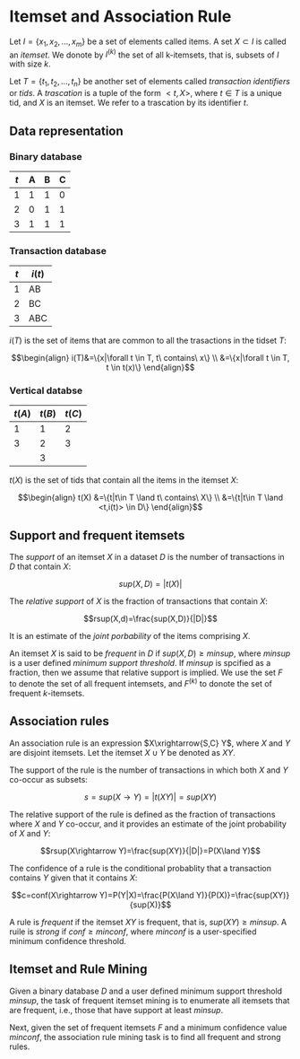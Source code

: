 # Itemset and Association Rule
Let $I=\{x_1,x_2,...,x_m\}$ be a set of elements called items. A set $X\subset I$ is called an *itemset*. We donote by $I^{(k)}$ the set of all k-itemsets, that is, subsets of $I$ with size $k$.

Let $T=\{t_1,t_2,...,t_n\}$ be another set of elements called *transaction identifiers* or *tids*. A *trascation* is a tuple of the form $<t, X>$, where $t\in T$ is a unique tid, and $X$ is an itemset. We refer to a trascation by its identifier $t$.

## Data representation
### Binary database
$t$ | A | B | C
--- | --- | --- | ---
1 | 1 | 1 | 0
2 | 0 | 1 | 1
3 | 1 | 1 | 1

### Transaction database
$t$ | $i(t)$
--- | ---
1 | AB
2 | BC
3 | ABC

$i(T)$ is the set of items that are common to all the trasactions in the tidset $T$:

$$\begin{align}
i(T)&=\{x|\forall t \in T, t\ contains\ x\} \\
&=\{x|\forall t \in T, t \in t(x)\}
\end{align}$$

### Vertical databse
$t(A)$ | $t(B)$ | $t(C)$
--- | --- | ---
 | 1 | 1 | 2
 | 3 | 2 | 3
 |   | 3 | 

$t(X)$ is the set of tids that contain all the items in the itemset $X$:

$$\begin{align}
t(X) &=\{t|t\in T \land t\ contains\ X\} \\
&=\{t|t\in T \land <t,i(t)> \in D\}
\end{align}$$

## Support and frequent itemsets
The *support* of an itemset $X$ in a dataset $D$ is the number of transactions in $D$ that contain $X$:

$$sup(X,D)=|t(X)|$$

The *relative support* of $X$ is the fraction of transactions that contain $X$:

$$rsup(X,d)=\frac{sup(X,D)}{|D|}$$

It is an estimate of the *joint porbability* of the items comprising $X$.

An itemset $X$ is said to be *frequent* in $D$ if $sup(X,D)\ge minsup$, where *minsup* is a user defined *minimum support threshold*. If *minsup* is spcified as a fraction, then we assume that relative support is implied. We use the set $F$ to denote the set of all frequent intemsets, and $F^{(k)}$ to donote the set of frequent $k$-itemsets.

## Association rules
An association rule is an expression $X\xrightarrow{S,C} Y$, where $X$ and $Y$ are disjoint itemsets. Let the itemset $X\cup Y$ be denoted as $XY$.

The support of the rule is the number of transactions in which both $X$ and $Y$ co-occur as subsets:

$$s=sup(X\rightarrow Y)=|t(XY)|=sup(XY)$$

The relative support of the rule is defined as the fraction of transactions where $X$ and $Y$ co-occur, and it provides an estimate of the joint probability of $X$ and $Y$:

$$rsup(X\rightarrow Y)=\frac{sup(XY)}{|D|}=P(X\land Y)$$

The confidence of a rule is the conditional probablity that a transaction contains $Y$ given that it contains $X$:

$$c=conf(X\rightarrow Y)=P(Y|X)=\frac{P(X\land Y)}{P(X)}=\frac{sup(XY)}{sup(X)}$$

A rule is *frequent* if the itemset $XY$ is frequent, that is, $sup(XY)\ge minsup$. A ruile is *strong* if $conf\ge minconf$, where $minconf$ is a user-specified minimum confidence threshold.

## Itemset and Rule Mining
Given a binary database $D$ and a user defined minimum support threshold $minsup$, the task of frequent itemset mining is to enumerate all itemsets that are frequent, i.e., those that have support at least $minsup$.

Next, given the set of frequent itemsets $F$ and a minimum confidence value $minconf$, the association rule mining task is to find all frequent and strong rules.